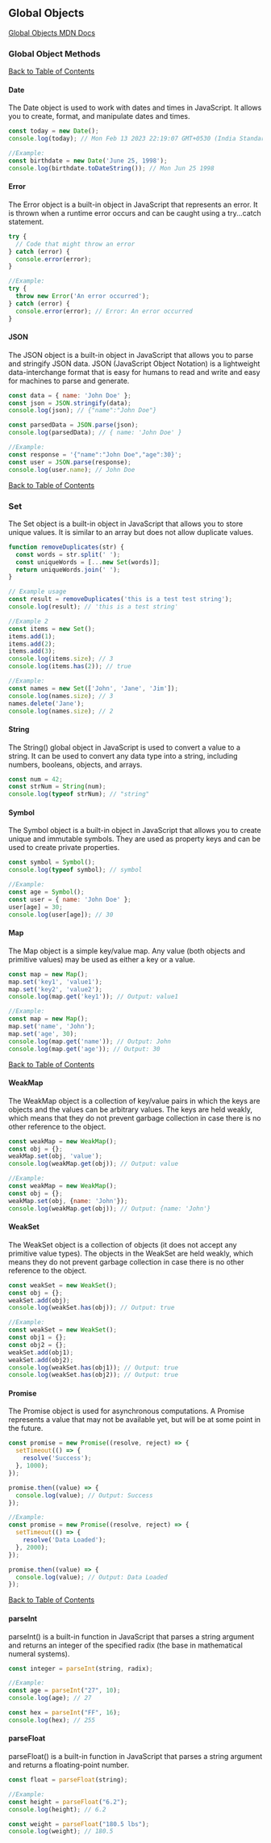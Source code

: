 ## Global Objects

[Global Objects MDN Docs](https://developer.mozilla.org/en-US/docs/Web/JavaScript/Reference/Global_Objects)

### Global Object Methods

[Back to Table of Contents](../README.md/#Table-of-Contents)

#### Date
The Date object is used to work with dates and times in JavaScript. It allows you to create, format, and manipulate dates and times.
```javascript
const today = new Date();
console.log(today); // Mon Feb 13 2023 22:19:07 GMT+0530 (India Standard Time)

//Example:
const birthdate = new Date('June 25, 1998');
console.log(birthdate.toDateString()); // Mon Jun 25 1998
```

#### Error
The Error object is a built-in object in JavaScript that represents an error. 
It is thrown when a runtime error occurs and can be caught using a try...catch statement.
```javascript
try {
  // Code that might throw an error
} catch (error) {
  console.error(error);
}

//Example:
try {
  throw new Error('An error occurred');
} catch (error) {
  console.error(error); // Error: An error occurred
}
```

#### JSON
The JSON object is a built-in object in JavaScript that allows you to parse and stringify JSON data. 
JSON (JavaScript Object Notation) is a lightweight data-interchange format that is easy for humans to read and write and easy 
for machines to parse and generate.
```javascript
const data = { name: 'John Doe' };
const json = JSON.stringify(data);
console.log(json); // {"name":"John Doe"}

const parsedData = JSON.parse(json);
console.log(parsedData); // { name: 'John Doe' }

//Example:
const response = '{"name":"John Doe","age":30}';
const user = JSON.parse(response);
console.log(user.name); // John Doe
```

[Back to Table of Contents](../README.md/#Table-of-Contents)

### Set
The Set object is a built-in object in JavaScript that allows you to store unique values. 
It is similar to an array but does not allow duplicate values.
```javascript
function removeDuplicates(str) {
  const words = str.split(' ');
  const uniqueWords = [...new Set(words)];
  return uniqueWords.join(' ');
}

// Example usage
const result = removeDuplicates('this is a test test string');
console.log(result); // 'this is a test string'

//Example 2
const items = new Set();
items.add(1);
items.add(2);
items.add(3);
console.log(items.size); // 3
console.log(items.has(2)); // true

//Example:
const names = new Set(['John', 'Jane', 'Jim']);
console.log(names.size); // 3
names.delete('Jane');
console.log(names.size); // 2
```

#### String
The String() global object in JavaScript is used to convert a value to a string. It can be used to convert any data type into a string, including numbers, booleans, objects, and arrays.
```javascript
const num = 42;
const strNum = String(num);
console.log(typeof strNum); // "string"
```

#### Symbol
The Symbol object is a built-in object in JavaScript that allows you to create unique and immutable symbols. 
They are used as property keys and can be used to create private properties.
```javascript
const symbol = Symbol();
console.log(typeof symbol); // symbol

//Example:
const age = Symbol();
const user = { name: 'John Doe' };
user[age] = 30;
console.log(user[age]); // 30
```

#### Map
The Map object is a simple key/value map. Any value (both objects and primitive values) may be used as either a key or a value.
```javascript
const map = new Map();
map.set('key1', 'value1');
map.set('key2', 'value2');
console.log(map.get('key1')); // Output: value1

//Example:
const map = new Map();
map.set('name', 'John');
map.set('age', 30);
console.log(map.get('name')); // Output: John
console.log(map.get('age')); // Output: 30
```

[Back to Table of Contents](../README.md/#Table-of-Contents)

#### WeakMap
The WeakMap object is a collection of key/value pairs in which the keys are objects and the values can be arbitrary values. 
The keys are held weakly, which means that they do not prevent garbage collection in case there is no other reference to the object.
```javascript
const weakMap = new WeakMap();
const obj = {};
weakMap.set(obj, 'value');
console.log(weakMap.get(obj)); // Output: value

//Example:
const weakMap = new WeakMap();
const obj = {};
weakMap.set(obj, {name: 'John'});
console.log(weakMap.get(obj)); // Output: {name: 'John'}
```

#### WeakSet
The WeakSet object is a collection of objects (it does not accept any primitive value types). The objects in the WeakSet are held weakly, 
which means they do not prevent garbage collection in case there is no other reference to the object.
```javascript
const weakSet = new WeakSet();
const obj = {};
weakSet.add(obj);
console.log(weakSet.has(obj)); // Output: true

//Example:
const weakSet = new WeakSet();
const obj1 = {};
const obj2 = {};
weakSet.add(obj1);
weakSet.add(obj2);
console.log(weakSet.has(obj1)); // Output: true
console.log(weakSet.has(obj2)); // Output: true
```

#### Promise
The Promise object is used for asynchronous computations. 
A Promise represents a value that may not be available yet, but will be at some point in the future.
```javascript
const promise = new Promise((resolve, reject) => {
  setTimeout(() => {
    resolve('Success');
  }, 1000);
});

promise.then((value) => {
  console.log(value); // Output: Success
});

//Example:
const promise = new Promise((resolve, reject) => {
  setTimeout(() => {
    resolve('Data Loaded');
  }, 2000);
});

promise.then((value) => {
  console.log(value); // Output: Data Loaded
});
```

[Back to Table of Contents](../README.md/#Table-of-Contents)

#### parseInt
parseInt() is a built-in function in JavaScript that parses a string argument 
and returns an integer of the specified radix (the base in mathematical numeral systems).
```javascript
const integer = parseInt(string, radix);

//Example:
const age = parseInt("27", 10);
console.log(age); // 27

const hex = parseInt("FF", 16);
console.log(hex); // 255
````

#### parseFloat
parseFloat() is a built-in function in JavaScript that parses a string argument and returns a floating-point number.
```javascript
const float = parseFloat(string);

//Example:
const height = parseFloat("6.2");
console.log(height); // 6.2

const weight = parseFloat("180.5 lbs");
console.log(weight); // 180.5
```
